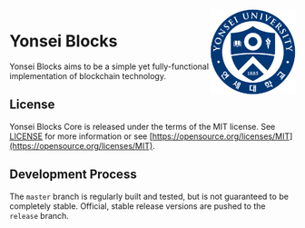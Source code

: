 <img src="YonseiUniversityEmblem.svg.png" width="150" align="right" alt="Yonsei Blocks" />

# Yonsei Blocks

Yonsei Blocks aims to be a simple yet fully-functional implementation of blockchain technology.

## License
Yonsei Blocks Core is released under the terms of the MIT license. See [LICENSE](LICENSE) for more information or see [https://opensource.org/licenses/MIT](https://opensource.org/licenses/MIT).

## Development Process
The `master` branch is regularly built and tested, but is not guaranteed to be completely stable. Official, stable release versions are pushed to the `release` branch.
